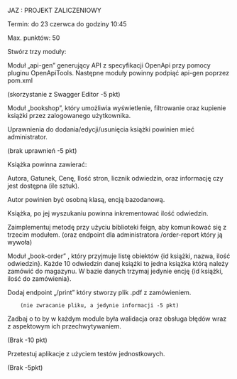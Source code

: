 JAZ : PROJEKT ZALICZENIOWY  

 

Termin: do 23 czerwca do godziny 10:45 

Max. punktów: 50 

 

 

Stwórz trzy moduły: 

Moduł „api-gen” generujący API z specyfikacji OpenApi przy pomocy pluginu OpenApiTools. Następne moduły powinny podpiąć api-gen poprzez pom.xml 

(skorzystanie z Swagger Editor -5 pkt) 

 

Moduł „bookshop”, który umożliwia wyświetlenie, filtrowanie oraz kupienie książki przez zalogowanego użytkownika.  

Uprawnienia do dodania/edycji/usunięcia książki powinien mieć administrator. 

(brak uprawnień -5 pkt) 

 

Książka powinna zawierać: 

Autora, Gatunek, Cenę, Ilość stron, licznik odwiedzin, oraz informację czy jest dostępna (ile sztuk). 

 

Autor powinien być osobną klasą, encją bazodanową. 

Książka, po jej wyszukaniu powinna inkrementować ilość odwiedzin. 

 

Zaimplementuj metodę przy użyciu biblioteki feign, aby komunikować się z trzecim modułem. (oraz endpoint dla administratora /order-report który ją wywoła)  

 

Moduł „book-order” , który przyjmuje listę obiektów {id książki, nazwa, ilość odwiedzin}. Każde 10 odwiedzin danej książki to jedna książka którą należy zamówić do magazynu. W bazie danych trzymaj jedynie encję {id książki, ilość do zamówienia}. 

Dodaj endpoint „/print” który stworzy plik .pdf z zamówieniem. 

        (nie zwracanie pliku, a jedynie informacji -5 pkt) 

 

Zadbaj o to by w każdym module była walidacja oraz obsługa błędów wraz z aspektowym ich przechwytywaniem.  

(Brak  -10 pkt) 

 

Przetestuj aplikacje z użyciem testów jednostkowych. 

(Brak -5pkt) 

 

 

 
